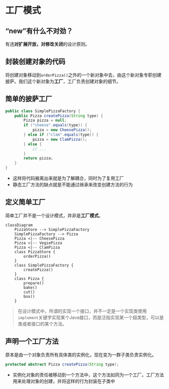 # 工厂模式

## “new”有什么不对劲？

有违**对扩展开放，对修改关闭**的设计原则。

## 封装创建对象的代码

将创建对象移动到`orderPizza()`之外的一个新对象中去，由这个新对象专职创建披萨。我们这个新对象为**工厂**，工厂负责创建对象的细节。

## 简单的披萨工厂

```java
public class SimplePizzaFactory {
    public Pizza createPizza(String type) {
        Pizza pizza = null;
        if ("cheese".equals(type)) {
            pizza = new CheesePizza();
        } else if ("clam".equals(type)) {
            pizza = new ClamPizza();
        } else {
            // ...
        }
        return pizza;
    }
}
```

* 这样将代码搬离出来就是为了解耦合，同时为了复用工厂
* 静态工厂方法的缺点就是不能通过继承来改变创建方法的行为

## 定义简单工厂

简单工厂并不是一个设计模式，并非是**工厂模式**。

```mermaid
classDiagram
	PizzaStore --> SimplePizzaFactory
	SimplePizzaFactory --> Pizza
	Pizza <|-- CheesePizza
	Pizza <|-- VegiePizza
	Pizza <|-- ClamPizza
	class PizzaStore {
		orderPizza()
	}
	class SimplePizzaFactory {
		createPizza()
	}
	class Pizza {
		prepare()
		bake()
		cut()
		box()
	}
```

> 在设计模式中，所谓的实现一个接口，并不一定是一个实现类使用`implement`关键字实现某个Java接口，而是泛指实现某一个超类型，可以是类或者接口的某个方法。

## 声明一个工厂方法

原本是由一个对象负责所有具体类的实例化，现在变为一群子类负责实例化。

```java
protected abstract Pizza createPizza(String type);
```

* 实例化对象的责任被移动到一个方法中，这个方法如同为一个工厂。工厂方法用来处理对象的创建，并将这样的行为封装在子类中